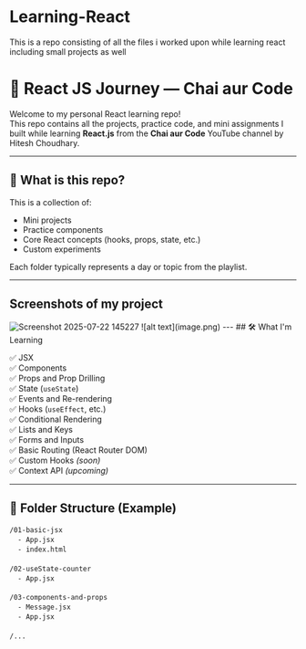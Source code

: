 # Learning-React
This is a repo consisting of all the files i worked upon while learning react including small projects as well

# 🚀 React JS Journey — Chai aur Code

Welcome to my personal React learning repo!  
This repo contains all the projects, practice code, and mini assignments I built while learning **React.js** from the **Chai aur Code** YouTube channel by Hitesh Choudhary.

---

## 🧠 What is this repo?

This is a collection of:
- Mini projects
- Practice components
- Core React concepts (hooks, props, state, etc.)
- Custom experiments

Each folder typically represents a day or topic from the playlist.

---
## Screenshots of my project 
<img width="1919" height="978" alt="Screenshot 2025-07-22 145227" src="https://github.com/user-attachments/assets/aebd0f69-877d-4e26-9497-280f8e18466a" />
![alt text](image.png)
---
## 🛠️ What I'm Learning

✅ JSX  
✅ Components  
✅ Props and Prop Drilling  
✅ State (`useState`)  
✅ Events and Re-rendering  
✅ Hooks (`useEffect`, etc.)  
✅ Conditional Rendering  
✅ Lists and Keys  
✅ Forms and Inputs  
✅ Basic Routing (React Router DOM)  
✅ Custom Hooks *(soon)*  
✅ Context API *(upcoming)*

---

## 📁 Folder Structure (Example)

```bash
/01-basic-jsx
  - App.jsx
  - index.html

/02-useState-counter
  - App.jsx

/03-components-and-props
  - Message.jsx
  - App.jsx

/...

